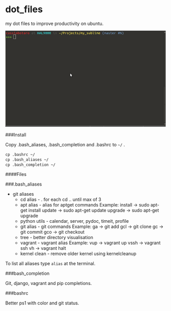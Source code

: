 dot_files
=========

my dot files to improve productivity on ubuntu.


![image](terminal.png "Terminal")

###Install

Copy .bash_aliases, .bash_completion and .bashrc to `~/` .
	
	cp .bashrc ~/
	cp .bash_aliases ~/
	cp .bash_completion ~/

####Files

###.bash_aliases

- git aliases
	* cd alias 		- 	. for each cd .. until max of 3
	* apt alias 	- 	alias for aptget commands
	Example:
		install -> sudo apt-get install
        update  -> sudo apt-get update
        upgrade -> sudo apt-get upgrade
	* python utils  -   calendar, server, pydoc, timeit, profile
    * git alias		-   git commands
	Example:
		ga   -> git add
        gcl  -> git clone
        gc   -> git commit
		gco  -> git checkout
    * tree          -   better directory visualisation
    * vagrant       -   vagrant alias
	Example:
		vup  -> vagrant up
        vssh -> vagrant ssh
        vh   -> vagrant halt
    * kernel clean  -   remove older kernel using kernelcleanup

To list all aliases type `alias` at the terminal.

###bash_completion

Git, django, vagrant and pip completions.

###bashrc

Better ps1 with color and git status.

